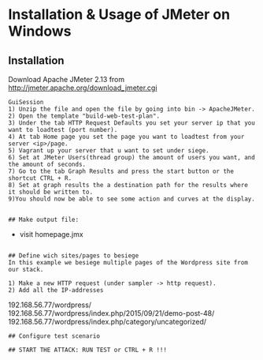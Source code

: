 # Installation & Usage of JMeter on Windows

## Installation
Download Apache JMeter 2.13 from http://jmeter.apache.org/download_jmeter.cgi 

```
GuiSession
1) Unzip the file and open the file by going into bin -> ApacheJMeter.
2) Open the template "build-web-test-plan".
3) Under the tab HTTP Request Defaults you set your server ip that you want to loadtest (port number).
4) At tab Home page you set the page you want to loadtest from your server <ip>/page.
5) Vagrant up your server that u want to set under siege.
6) Set at JMeter Users(thread group) the amount of users you want, and the amount of seconds.
7) Go to the tab Graph Results and press the start button or the shortcut CTRL + R.
8) Set at graph results the a destination path for the results where it should be written to.
9)You should now be able to see some action and curves at the display.


## Make output file:
```
 - visit homepage.jmx
```

## Define wich sites/pages to besiege
In this example we besiege multiple pages of the Wordpress site from our stack.

1) Make a new HTTP request (under sampler -> http request).
2) Add all the IP-addresses 

```
192.168.56.77/wordpress/
192.168.56.77/wordpress/index.php/2015/09/21/demo-post-48/
192.168.56.77/wordpress/index.php/category/uncategorized/

```
## Configure test scenario 

## START THE ATTACK: RUN TEST or CTRL + R !!!